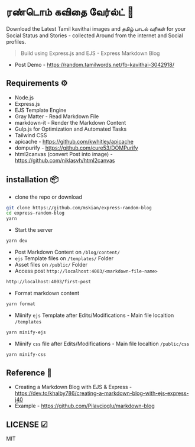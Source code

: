 # ரண்டொம் கவிதை வேர்ல்ட் 🦄

Download the Latest Tamil kavithai images and தமிழ் பாடல் வரிகள் for your Social Status and Stories - collected Around from the internet and Social profiles.

> Build using Express.js and EJS - Express Markdown Blog

- Post Demo - <https://random.tamilwords.net/fb-kavithai-3042918/>

## Requirements ⚙

- Node.js
- Express.js
- EJS Template Engine
- Gray Matter - Read Markdown File
- markdown-it - Render the Markdown Content
- Gulp.js for Optimization and Automated Tasks
- Tailwind CSS
- apicache - <https://github.com/kwhitley/apicache>
- dompurify - <https://github.com/cure53/DOMPurify>
- html2canvas (convert Post into image) - <https://github.com/niklasvh/html2canvas>

## installation 📦

- clone the repo or download

```sh
git clone https://github.com/mskian/express-random-blog
cd express-random-blog
yarn
```

- Start the server

```sh
yarn dev
```

- Post Markdown Content on `/blog/content/`
- `ejs` Template files on `/templates/` Folder
- Asset files on `/public/` Folder
- Access post `http://localhost:4003/<markdown-file-name>`

```sh
http://localhost:4003/first-post
```

- Format markdown content

```sh
yarn format
```

- Miinify `ejs` Template after Edits/Modifications - Main file localtion `/templates`

```sh
yarn minify-ejs
```

- Miinify `css` file after Edits/Modifications - Main file localtion `/public/css`

```sh
yarn minify-css
```

## Reference 📑

- Creating a Markdown Blog with EJS & Express - <https://dev.to/khalby786/creating-a-markdown-blog-with-ejs-express-j40>
- Example - <https://github.com/Pilavcioglu/markdown-blog>

## LICENSE ☑

MIT
